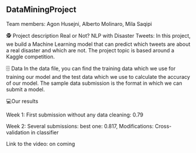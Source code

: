 ## DataMiningProject
Team members: Agon Husejni, Alberto Molinaro, Mila Saqipi

🕵️ Project description
Real or Not? NLP with Disaster Tweets: In this project, we build a Machine Learning model that can predict which tweets are about a real disaster and which are not. The project topic is based around a Kaggle competition. 

🗄 Data
In the data file, you can find the training data which we use for training our model and the test data which we use to calculate the accuracy of our model. The sample data submission is the format in which we can submit a model.

💻Our results 

Week 1: First submission without any data cleaning: 0.79

Week 2: Several submissions: best one: 0.817, 
        Modifications: Cross-validation in classifier

Link to the video: on coming

